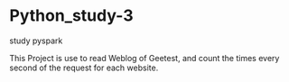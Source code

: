 # Python_study-3
study pyspark

This Project is use to read Weblog of Geetest, and count the times every second of the request for each website.
